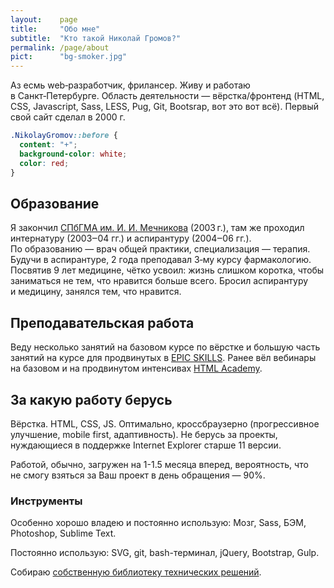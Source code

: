 ```yaml
---
layout:    page
title:     "Обо мне"
subtitle:  "Кто такой Николай Громов?"
permalink: /page/about
pict:      "bg-smoker.jpg"
---
```


Аз есмь web‑разработчик, фрилансер. Живу и работаю в Санкт‑Петербурге. Область деятельности — вёрстка/фронтенд (HTML, CSS, Javascript, Sass, LESS, Pug, Git, Bootsrap, вот это вот всё). Первый свой сайт сделал в 2000 г.

```css
.NikolayGromov::before {
  content: "+";
  background-color: white;
  color: red;
}
```

Образование
-----------

Я закончил [СПбГМА им. И. И. Мечникова](http://www.mechnik.spb.ru/) (2003 г.), там же проходил интернатуру (2003‒04 гг.) и аспирантуру (2004‒06 гг.). По образованию — врач общей практики, специализация — терапия. Будучи в аспирантуре, 2 года преподавал 3‑му курсу фармакологию. Посвятив 9 лет медицине, чётко усвоил: жизнь слишком коротка, чтобы заниматься не тем, что нравится больше всего. Бросил аспирантуру и медицину, занялся тем, что нравится.

Преподавательская работа
------------------------

Веду несколько занятий на базовом курсе по вёрстке и большую часть занятий на курсе для продвинутых в [EPIC SKILLS](http://epixx.ru/). Ранее вёл вебинары на базовом и на продвинутом интенсивах [HTML Academy](https://htmlacademy.ru).

## За какую работу берусь

Вёрстка. HTML, CSS, JS. Оптимально, кроссбраузерно (прогрессивное улучшение, mobile first, адаптивность). Не берусь за проекты, нуждающиеся в поддержке Internet Explorer старше 11 версии.

Работой, обычно, загружен на 1-1.5 месяца вперед, вероятность, что не смогу взяться за Ваш проект в день обращения — 90%.

### Инструменты

Особенно хорошо владею и постоянно использую: Мозг, Sass, БЭМ, Photoshop, Sublime Text.

Постоянно использую: SVG, git, bash-терминал, jQuery, Bootstrap, Gulp.

Собираю [собственную библиотеку технических решений](https://github.com/nicothin/NTH-start-project).
